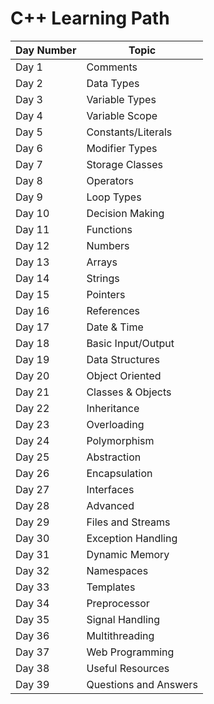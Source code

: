 # C++ Learning Path

| Day Number   |        Topic           |
|--------------|------------------------|
| Day 1        | Comments               |
| Day 2        | Data Types             |
| Day 3        | Variable Types         |
| Day 4        | Variable Scope         |
| Day 5        | Constants/Literals     |
| Day 6        | Modifier Types         |
| Day 7        | Storage Classes        |
| Day 8        | Operators              |
| Day 9        | Loop Types             |
| Day 10       | Decision Making        |
| Day 11       | Functions              |
| Day 12       | Numbers                |
| Day 13       | Arrays                 |
| Day 14       | Strings                |
| Day 15       | Pointers               |
| Day 16       | References             |
| Day 17       | Date & Time            |
| Day 18       | Basic Input/Output     |
| Day 19       | Data Structures        |
| Day 20       | Object Oriented        |
| Day 21       | Classes & Objects      |
| Day 22       | Inheritance            |
| Day 23       | Overloading            |
| Day 24       | Polymorphism           |
| Day 25       | Abstraction            |
| Day 26       | Encapsulation          |
| Day 27       | Interfaces             |
| Day 28       | Advanced               |
| Day 29       | Files and Streams      |
| Day 30       | Exception Handling     |
| Day 31       | Dynamic Memory         |
| Day 32       | Namespaces             |
| Day 33       | Templates              |
| Day 34       | Preprocessor           |
| Day 35       | Signal Handling        |
| Day 36       | Multithreading         |
| Day 37       | Web Programming        |
| Day 38       | Useful Resources       |
| Day 39       | Questions and Answers  |
